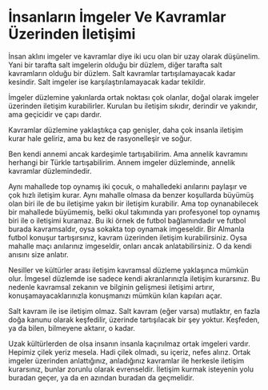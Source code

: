 # İnsanların İmgeler Ve Kavramlar Üzerinden İletişimi

İnsan aklını imgeler ve kavramlar diye iki ucu olan bir uzay olarak düşünelim.
Yani bir tarafta salt imgelerin olduğu bir düzlem, diğer tarafta salt
kavramların olduğu bir düzlem. Salt kavramlar tartışılamayacak kadar kesindir.
Salt imgeler ise karşılaştırılamayacak kadar tekildir.

İmgeler düzlemine yakınlarda ortak noktası çok olanlar, doğal olarak imgeler
üzerinden iletişim kurabilirler. Kurulan bu iletişim sıkıdır, derindir ve
yakındır, ama geçicidir ve çapı dardır.

Kavramlar düzlemine yaklaştıkça çap genişler, daha çok insanla iletişim kurar
hale geliriz, ama bu kez de rasyonelleşir ve soğur.

Ben kendi annemi ancak kardeşimle tartışabilirim. Ama annelik kavramını
herhangi bir Türkle tartışabilirim. Annem imgeler düzleminde, annelik kavramlar
düzlemindedir.

Aynı mahallede top oynamış iki çocuk, o mahalledeki anılarını paylaşır ve çok
hızlı iletişim kurar. Aynı mahalle olmasa da benzer koşullarda büyümüş olan
biri ile de bu iletişime yakın bir iletişim kurabilir. Ama top oynanabilecek
bir mahallede büyümemiş, belki okul takımında yarı profesyonel top oynamış biri
ile o iletişimi kuramaz. Bu iki örnek de futbol bağlamındadır ve futbol burada
kavramsaldır, oysa sokakta top oynamak imgeseldir. Bir Almanla futbol konuşur
tartışırsınız, kavram üzerinden iletişim kurabilirsiniz. Oysa mahalle maçı
anılarınız imgeseldir, onları ancak anlatabilirsiniz. O da kendi
anısını size anlatır.

Nesiller ve kültürler arası iletişim kavramsal düzleme yaklaşınca mümkün olur.
İmgesel düzlemde ise sadece kendi akranlarınızla iletişim kurarsınız. Bu
nedenle kavramsal zekanın ve bilginin gelişmesi iletişimi artırır,
konuşamayacaklarınızla konuşmanızı mümkün kılan kapıları açar.

Salt kavram ile ise iletişim olmaz. Salt kavram (eğer varsa) mutlaktır, en
fazla doğa kanunu olarak keşfedilir, üzerinde tartışılacak bir şey yoktur.
Keşfeden, ya da bilen, bilmeyene aktarır, o kadar.

Uzak kültürlerden de olsa insanın insanla kaçınılmaz ortak imgeleri vardır.
Hepimiz çilek yeriz mesela. Hadi çilek olmadı, su içeriz, nefes alırız. Ortak
imgeler üzerinden anlattığınız, anladığınız kavramlar ile herkesle iletişim
kurarsınız, bunlar zorunlu olarak evrenseldir. İletişim kurmak isteyenin yolu
buradan geçer, ya da en azından buradan da geçmelidir.
